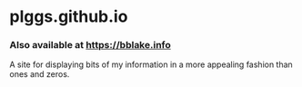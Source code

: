 # plggs.github.io
### Also available at https://bblake.info
A site for displaying bits of my information in a more appealing fashion than ones and zeros.
